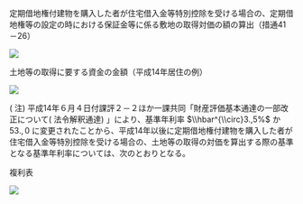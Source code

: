 定期借地権付建物を購入した者が住宅借入金等特別控除を受ける場合の、定期借地権等の設定の時における保証金等に係る敷地の取得対価の額の算出（措通41－26）

![](https://www.nta.go.jp/tmp/a49a1fab-7d1c-49fb-afe4-297a3e1f0c83/images/28d4965e1724aecc69ec90e912e4066b31b375c56a76901bb656a2252cdf366d.jpg)

土地等の取得に要する資金の金額（平成14年居住の例）

![](https://www.nta.go.jp/tmp/a49a1fab-7d1c-49fb-afe4-297a3e1f0c83/images/3b6cc645dbdf621496ee399e0848237dfe9f57d8c65d9543bc6cd2f52049ed3d.jpg)

( 注) 平成14年６月４日付課評２－２ほか一課共同「財産評価基本通達の一部改正について( 法令解釈通達) 」により、基準年利率 $\\hbar^{\\circ}3.,5%$ か $53.,0%$ に変更されたことから、平成14年以後に定期借地権付建物を購入した者が住宅借入金等特別控除を受ける場合の、土地等の取得の対価を算出する際の基準となる基準年利率については、次のとおりとなる。

複利表

![](https://www.nta.go.jp/tmp/a49a1fab-7d1c-49fb-afe4-297a3e1f0c83/images/6d2d75da3139e62fab610755b3bab2bbb5f7eb279d1a5096df4ae111437cee0d.jpg)